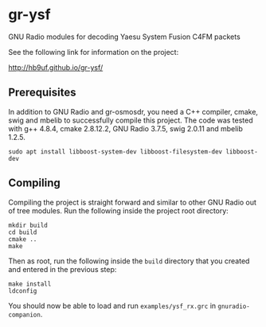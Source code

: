 # gr-ysf
GNU Radio modules for decoding Yaesu System Fusion C4FM packets

See the following link for information on the project:

http://hb9uf.github.io/gr-ysf/

## Prerequisites

In addition to GNU Radio and gr-osmosdr, you need a C++ compiler, cmake, swig
and mbelib to successfully compile this project. The code was tested with g++
4.8.4, cmake 2.8.12.2, GNU Radio 3.7.5, swig 2.0.11 and mbelib 1.2.5.

```
sudo apt install libboost-system-dev libboost-filesystem-dev libboost-dev
```

## Compiling
Compiling the project is straight forward and similar to other GNU Radio out of
tree modules. Run the following inside the project root directory:

```
mkdir build
cd build
cmake ..
make
```

Then as root, run the following inside the `build` directory that you created
and entered in the previous step:

```
make install
ldconfig
```

You should now be able to load and run `examples/ysf_rx.grc` in
`gnuradio-companion`.
